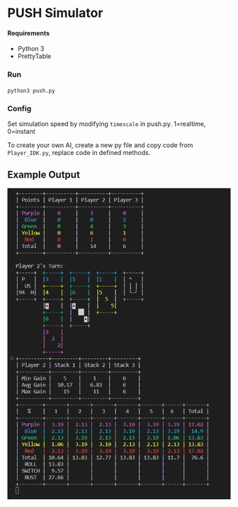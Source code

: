 # PUSH Simulator
#### Requirements
* Python 3
* PrettyTable

### Run
`python3 push.py`

### Config
Set simulation speed by modifying `timescale` in push.py. 1=realtime, 0=instant

To create your own AI, create a new py file and copy code from `Player_IDK.py`, replace code in defined methods.

## Example Output
![Screenshot](screenshot.png)